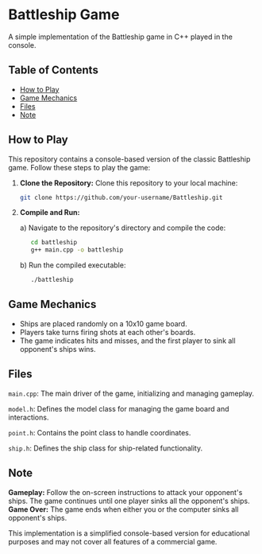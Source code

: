 # Battleship Game

A simple implementation of the Battleship game in C++ played in the console.

## Table of Contents

- [How to Play](#how-to-play)
- [Game Mechanics](#game-mechanics)
- [Files](#files)
- [Note](#note)

## How to Play

This repository contains a console-based version of the classic Battleship game. Follow these steps to play the game:

1. **Clone the Repository:** Clone this repository to your local machine:

   ```bash
   git clone https://github.com/your-username/Battleship.git

2. **Compile and Run:**

   a) Navigate to the repository's directory and compile the code:

      ```bash
         cd battleship
         g++ main.cpp -o battleship
      ```

   b) Run the compiled executable:

      ```bash
         ./battleship
      ```

## Game Mechanics

- Ships are placed randomly on a 10x10 game board.
- Players take turns firing shots at each other's boards.
- The game indicates hits and misses, and the first player to sink all opponent's ships wins.

## Files

`main.cpp`: The main driver of the game, initializing and managing gameplay.  

`model.h`: Defines the model class for managing the game board and interactions.  

`point.h`: Contains the point class to handle coordinates.  

`ship.h`: Defines the ship class for ship-related functionality.  

## Note

**Gameplay:** Follow the on-screen instructions to attack your opponent's ships. The game continues until one player sinks all the opponent's ships.
**Game Over:** The game ends when either you or the computer sinks all opponent's ships.

This implementation is a simplified console-based version for educational purposes and may not cover all features of a commercial game.






   

